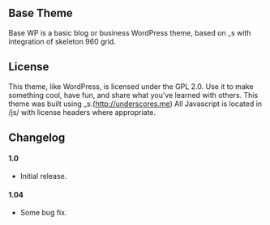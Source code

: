 Base Theme
---------------
Base WP is a basic blog or business WordPress theme, based on _s with integration of skeleton 960 grid. 


License
---------------
This theme, like WordPress, is licensed under the GPL 2.0. Use it to make something cool, have fun, and share what you've learned with others.
This theme was built using _s.(http://underscores.me)
All Javascript is located in /js/ with license headers where appropriate.


Changelog
---------------
#### 1.0
* Initial release.

#### 1.04
* Some bug fix.